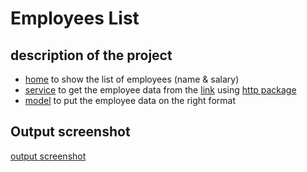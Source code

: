 # Employees List

## description of the project
- [home](https://github.com/ShazaAllam2001/employees_list/views/home.dart) to show the list of employees (name & salary) 
- [service](https://github.com/ShazaAllam2001/employees_list/services/employee_service.dart) to get the employee data from the [link](http://dummy.restapiexample.com/api/v1/employees/) using [http package](https://pub.dev/packages/http)
- [model](https://github.com/ShazaAllam2001/employees_list/services/employee_service.dart) to put the employee data on the right format

## Output screenshot
[output screenshot](https://github.com/ShazaAllam2001/employees_list/output/output.jpg)
